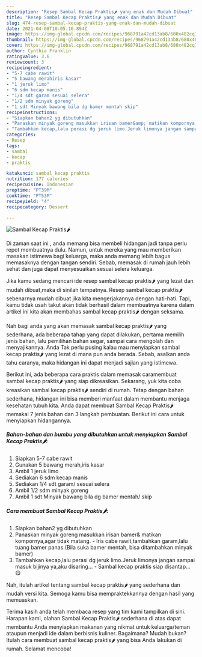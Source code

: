 ```yaml
---
description: "Resep Sambal Kecap Praktis🌶 yang enak dan Mudah Dibuat"
title: "Resep Sambal Kecap Praktis🌶 yang enak dan Mudah Dibuat"
slug: 474-resep-sambal-kecap-praktis-yang-enak-dan-mudah-dibuat
date: 2021-04-08T10:05:16.894Z
image: https://img-global.cpcdn.com/recipes/968791a42cd13ab8/680x482cq70/sambal-kecap-praktis🌶-foto-resep-utama.jpg
thumbnail: https://img-global.cpcdn.com/recipes/968791a42cd13ab8/680x482cq70/sambal-kecap-praktis🌶-foto-resep-utama.jpg
cover: https://img-global.cpcdn.com/recipes/968791a42cd13ab8/680x482cq70/sambal-kecap-praktis🌶-foto-resep-utama.jpg
author: Cynthia Franklin
ratingvalue: 3.6
reviewcount: 3
recipeingredient:
- "5-7 cabe rawit"
- "5 bawang merahiris kasar"
- "1 jeruk limo"
- "6 sdm kecap manis"
- "1/4 sdt garam sesuai selera"
- "1/2 sdm minyak goreng"
- "1 sdt Minyak bawang bila dg bamer mentah skip"
recipeinstructions:
- "Siapkan bahan2 yg dibutuhkan"
- "Panaskan minyak goreng masukkan irisan bamer&amp; matikan kompornya,agar tidak matang. Iris cabe rawit,tambahkan garam,lalu tuang bamer panas.(Bila suka bamer mentah, bisa ditambahkan minyak bamer)"
- "Tambahkan kecap,lalu perasi dg jeruk limo.Jeruk limonya jangan sampai masuk bijinya ya,aku disaring... Sambal kecap praktis siap disantap...😋"
categories:
- Resep
tags:
- sambal
- kecap
- praktis

katakunci: sambal kecap praktis 
nutrition: 177 calories
recipecuisine: Indonesian
preptime: "PT39M"
cooktime: "PT53M"
recipeyield: "4"
recipecategory: Dessert

---
```



![Sambal Kecap Praktis🌶](https://img-global.cpcdn.com/recipes/968791a42cd13ab8/680x482cq70/sambal-kecap-praktis🌶-foto-resep-utama.jpg)

Di zaman  saat ini , anda memang bisa membeli hidangan jadi tanpa perlu repot membuatnya dulu. Namun, untuk mereka yang mau memberikan masakan istimewa bagi keluarga, maka anda memang lebih bagus memasaknya dengan tangan sendiri. Sebab, memasak di rumah jauh lebih sehat dan juga dapat menyesuaikan sesuai selera keluarga.

Jika kamu sedang mencari ide resep sambal kecap praktis🌶 yang lezat dan mudah dibuat,maka di sinilah tempatnya. Resep sambal kecap praktis🌶  sebenarnya mudah dibuat jika kita mengerjakannya dengan hati-hati. Tapi, kamu tidak usah takut akan tidak berhasil dalam membuatnya 
karena dalam artikel ini kita akan membahas sambal kecap praktis🌶 dengan seksama.  



Nah bagi anda yang akan memasak sambal kecap praktis🌶 yang sederhana, ada beberapa tahap yang dapat dilakukan, pertama memilih jenis bahan, lalu pemilihan bahan segar, sampai cara mengolah dan menyajikannya. Anda Tak perlu pusing kalau mau menyiapkan sambal kecap praktis🌶 yang lezat di mana pun anda berada. Sebab, asalkan anda  tahu caranya, maka hidangan ini dapat menjadi sajian yang istimewa.

Berikut ini, ada beberapa cara praktis  dalam memasak caramembuat sambal kecap praktis🌶 yang siap dikreasikan. Sekarang, yuk kita coba kreasikan sambal kecap praktis🌶 sendiri di rumah. Tetap dengan bahan sederhana, hidangan ini bisa memberi manfaat dalam membantu menjaga kesehatan tubuh kita. Anda dapat membuat Sambal Kecap Praktis🌶 memakai 7 jenis bahan dan 3 langkah pembuatan. Berikut ini cara untuk menyiapkan hidangannya.

<!--inarticleads1-->

##### Bahan-bahan dan bumbu yang dibutuhkan untuk menyiapkan Sambal Kecap Praktis🌶:

1. Siapkan 5-7 cabe rawit
1. Gunakan 5 bawang merah,iris kasar
1. Ambil 1 jeruk limo
1. Sediakan 6 sdm kecap manis
1. Sediakan 1/4 sdt garam/ sesuai selera
1. Ambil 1/2 sdm minyak goreng
1. Ambil 1 sdt Minyak bawang bila dg bamer mentah/ skip




<!--inarticleads2-->

##### Cara membuat Sambal Kecap Praktis🌶:

1. Siapkan bahan2 yg dibutuhkan
1. Panaskan minyak goreng masukkan irisan bamer&amp; matikan kompornya,agar tidak matang. - Iris cabe rawit,tambahkan garam,lalu tuang bamer panas.(Bila suka bamer mentah, bisa ditambahkan minyak bamer)
1. Tambahkan kecap,lalu perasi dg jeruk limo.Jeruk limonya jangan sampai masuk bijinya ya,aku disaring... - Sambal kecap praktis siap disantap...😋




Nah, itulah artikel tentang  sambal kecap praktis🌶  yang sederhana dan mudah versi kita. Semoga kamu bisa mempraktekkannya dengan hasil yang memuaskan. 

Terima kasih anda telah membaca resep yang tim kami tampilkan di sini. Harapan kami, olahan  Sambal Kecap Praktis🌶 sederhana di atas dapat membantu Anda menyiapkan makanan yang nikmat untuk keluarga/teman ataupun menjadi ide dalam berbisnis kuliner. Bagaimana? Mudah bukan? Itulah cara membuat sambal kecap praktis🌶 yang bisa Anda lakukan di rumah. Selamat mencoba!

